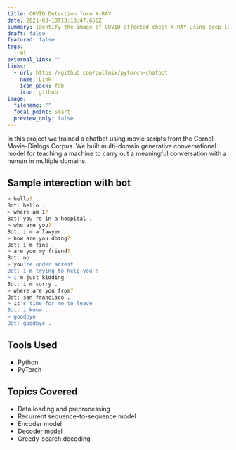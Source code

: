 ```yaml
---
title: COVID Detection form X-RAY
date: 2021-03-10T13:13:47.650Z
summary: Identify the image of COVID affected chest X-RAY using deep learning utilizing Convolutional Neural Network (CNN).
draft: false
featured: false
tags:
  - ml
external_link: ""
links:
  - url: https://github.com/pollmix/pytorch-chatbot
    name: Link
    icon_pack: fab
    icon: github
image:
  filename: ""
  focal_point: Smart
  preview_only: false
---
```


In this project we trained a chatbot using movie scripts from the Cornell Movie-Dialogs Corpus. We built multi-domain generative conversational model for teaching a machine to carry out a meaningful conversation with a human in multiple domains.

## Sample interection with bot

```bash
> hello?
Bot: hello .
> where am I?
Bot: you re in a hospital .
> who are you?
Bot: i m a lawyer .
> how are you doing?
Bot: i m fine .
> are you my friend?
Bot: no .
> you're under arrest
Bot: i m trying to help you !
> i'm just kidding
Bot: i m sorry .
> where are you from?
Bot: san francisco .
> it's time for me to leave
Bot: i know .
> goodbye
Bot: goodbye .
```

## Tools Used

- Python
- PyTorch

## Topics Covered

- Data loading and preprocessing
- Recurrent sequence-to-sequence model
- Encoder model
- Decoder model
- Greedy-search decoding
